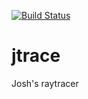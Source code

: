 [//]: # ( @mainpage )
[![Build Status](https://travis-ci.org/jmeyers314/jtrace.svg?branch=master)](https://travis-ci.org/jmeyers314/jtrace)

jtrace
======

Josh's raytracer
